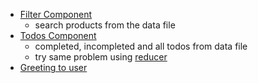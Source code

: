 - [Filter Component](https://codesandbox.io/s/brand-filter-component-t0xdex?file=/src/App.js)
  - search products from the data file
- [Todos Component](https://codesandbox.io/s/todos-componentt-2tm9bc?file=/src/App.js)
  - completed, incompleted and all todos from data file
  - try same problem using [reducer](https://codesandbox.io/s/floral-bird-dh5ism?file=/src/Todo.jsx)
- [Greeting to user](https://codesandbox.io/s/twilight-violet-gkjk1k?file=/src/Solution.js)
